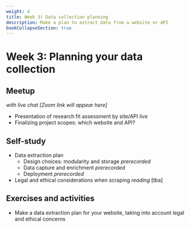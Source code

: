 ```yaml
---
weight: 4
title: Week 3) Data collection planning
description: Make a plan to extract data from a website or API
bookCollapseSection: true
---
```


# Week 3: Planning your data collection

## Meetup
*with live chat [Zoom link will appear here]*

- Presentation of research fit assessment by site/API *live*
- Finalizing project scopes: which website and API?

## Self-study

- Data extraction plan
  - Design choices: modularity and storage *prerecorded*
  - Data capture and enrichment *prerecorded*
  - Deployment *prerecorded*
- Legal and ethical considerations when scraping *reading* [tba]

## Exercises and activities
- Make a data extraction plan for your website, taking into account legal and ethical concerns


<!-- Software Stack

and execution (weeks 3-4)
Deployment in practice *prerecorded guest lecture*

  - Computing Infrastructure
  - Dockers
  - Structured and Unstructured databases
  - "Polishing" Code
  -->


<!--

- Ethics and laws of scraping *reading*

- Kickoff livestream
  - Design choices
    - Dynamic versus static scraping
    - Modularity (collect-parse-store versus collect-store-parse)
    - Storage (local versus remote; database versus files; flat versus unstructured)
  - Data extraction
    - Sampling choice
    - Navigation and path mapping
    - Data capture using JSON (APIs) and CSS selectors (scraping)
    - Meta data enrichent
  - Deployment
    - Retrieval technology
      - APIs: package versus self-programmed request library
      - Web scraping: headless versus emulated browser
    - Deployment
      - Local versus remote
      - One instance versus multiple instances
    - Monitoring and error handling

- Self-study
  - Tutorial: Web scraping 101
  - Tutorial: Web scraping advanced
  - Exercises for webscraping 101 (e.g., CSS challenge)

- Feedback livestream
  - Discussing exercises for webscraping
    - CSS challenge
    - Navigation paths
  - Finalize teams


-->
  <!--
  Kickoff livestream
  - ...
  - Breakout: Discuss CSS of what you want to get; type of scraper you may need
  - Try out whether to get there, or not
  - Come back in big session: show what you get ,what are core elements, demonstrate this works

- Activity:
  - CSS selector hackathon
  - Navigation challenge + writing down a navigation path

  - Tutorial: API 101

- Exercises: Pseudo-code for navigation challenge


  -->

  <!--

2x 2u scheduled begin en einde

FOCUS VOORAL OP WEINIG LIVE CONTACTUREN (of maar 1 keer in de week)
- WHATs THE MOST ESSENTIAL THING

  -->
